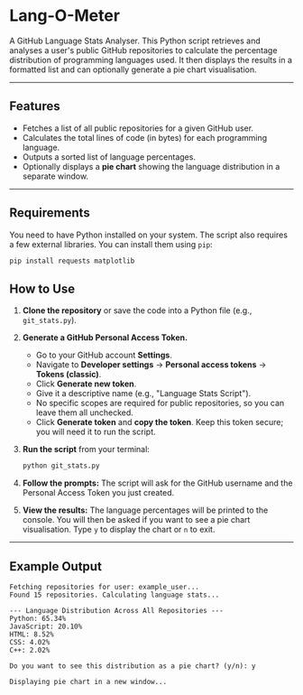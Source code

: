 # Lang-O-Meter

A GitHub Language Stats Analyser. This Python script retrieves and analyses a user's public GitHub repositories to calculate the percentage distribution of programming languages used. It then displays the results in a formatted list and can optionally generate a pie chart visualisation.

-----

## Features

  - Fetches a list of all public repositories for a given GitHub user.
  - Calculates the total lines of code (in bytes) for each programming language.
  - Outputs a sorted list of language percentages.
  - Optionally displays a **pie chart** showing the language distribution in a separate window.

-----

## Requirements

You need to have Python installed on your system. The script also requires a few external libraries. You can install them using `pip`:

```bash
pip install requests matplotlib
```

## How to Use

1.  **Clone the repository** or save the code into a Python file (e.g., `git_stats.py`).

2.  **Generate a GitHub Personal Access Token.**

      * Go to your GitHub account **Settings**.
      * Navigate to **Developer settings** -\> **Personal access tokens** -\> **Tokens (classic)**.
      * Click **Generate new token**.
      * Give it a descriptive name (e.g., "Language Stats Script").
      * No specific scopes are required for public repositories, so you can leave them all unchecked.
      * Click **Generate token** and **copy the token**. Keep this token secure; you will need it to run the script.

3.  **Run the script** from your terminal:

    ```bash
    python git_stats.py
    ```

4.  **Follow the prompts:** The script will ask for the GitHub username and the Personal Access Token you just created.

5.  **View the results:** The language percentages will be printed to the console. You will then be asked if you want to see a pie chart visualisation. Type `y` to display the chart or `n` to exit.

-----

## Example Output

```
Fetching repositories for user: example_user...
Found 15 repositories. Calculating language stats...

--- Language Distribution Across All Repositories ---
Python: 65.34%
JavaScript: 20.10%
HTML: 8.52%
CSS: 4.02%
C++: 2.02%

Do you want to see this distribution as a pie chart? (y/n): y

Displaying pie chart in a new window...
```
